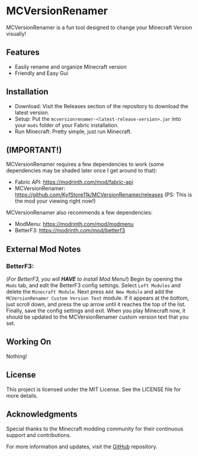 # MCVersionRenamer
MCVersionRenamer is a fun tool designed to change your Minecraft Version visually!

## Features
- Easily rename and organize Minecraft version
- Friendly and Easy Gui
## Installation
- Download: Visit the Releases section of the repository to download the latest version.
- Setup: Put the `mcversionrenamer-<latest-release-version>.jar` into your `mods` folder of your Fabric installation.
- Run Minecraft: Pretty simple, just run Minecraft.

## (IMPORTANT!)
MCVersionRenamer requires a few dependencies to work (some dependencies may be shaded later once I get around to that):
- Fabric API: https://modrinth.com/mod/fabric-api
- MCVersionRenamer: https://github.com/KyfStore11k/MCVersionRenamer/releases (PS: This is the mod your viewing right now!)

MCVersionRenamer also recommends a few dependencies:
- ModMenu: https://modrinth.com/mod/modmenu
- BetterF3: https://modrinth.com/mod/betterf3

## External Mod Notes

### BetterF3:

(*For BetterF3, you will **HAVE** to install Mod Menu!*) Begin by opening the `Mods` tab, and edit the BetterF3 config settings. Select `Left Modules` and delete the `Minecraft Module`. Next press `Add New Module` and add the `MCVersionRenamer Custom Version Text` module. If it appears at the bottom, just scroll down, and press the up arrow until it reaches the top of the list. Finally, save the config settings and exit. When you play Minecraft now, it should be updated to the MCVersionRenamer custom version text that you set.

## Working On
Nothing!

## License
This project is licensed under the MIT License. See the LICENSE file for more details.

## Acknowledgments
Special thanks to the Minecraft modding community for their continuous support and contributions.

For more information and updates, visit the [GitHub](https://github.com/KyfStore11k/MCVersionRenamer) repository.
